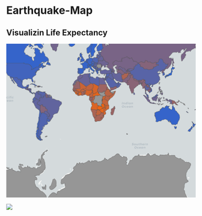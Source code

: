 # Earthquake-Map

## Visualizin Life Expectancy
![lifeExp](lifeExp.png)


![](Earthquake-Map/image/EarthquakeLocationMag.png)
